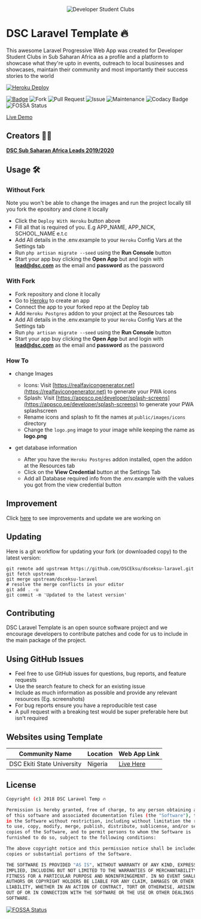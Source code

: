 <p align="center">
<img alt="Developer Student Clubs" src="https://dsceksu.herokuapp.com/images/dsc-logo.png">
</p>

# DSC Laravel Template 🔥

This awesome Laravel Progressive Web App was created for Developer Student Clubs in Sub Saharan Africa as a profile and a platform to showcase what they're upto in events, outreach to local businesses and showcases, maintain their community and most importantly their success stories to the world

[![Heroku Deploy](https://www.herokucdn.com/deploy/button.svg)](https://heroku.com/deploy?template=https://github.com/DSCEksu/dsceksu-laravel)

[![Badge](https://img.shields.io/badge/Built%20by-DSC%20Sub%20Saharan%20Africa%2019/20-brightgreen.svg)](https://github.com/orgs/DSCEksu/teams/dsc-laravel-template)
![Fork](https://img.shields.io/github/forks/DSCEksu/dsceksu-laravel.svg?style=social)
![Pull Request](https://img.shields.io/github/issues-pr/DSCEksu/dsceksu-laravel.svg)
![Issue](https://img.shields.io/github/issues/DSCEksu/dsceksu-laravel.svg)
![Maintenance](https://img.shields.io/maintenance/yes/2019.svg)
![Codacy Badge](https://api.codacy.com/project/badge/Grade/b07fd6723d9742d4b6990bbbd688ef85)
![FOSSA Status](https://app.fossa.com/api/projects/git%2Bgithub.com%2FDSCEksu%2Fdsceksu-laravel.svg?type=small)

[Live Demo](https://dsceksu.herokuapp.com)

## Creators 👨‍💻

**[DSC Sub Saharan Africa Leads 2019/2020](https://github.com/orgs/DSCEksu/teams/dsc-laravel-template)**

## Usage 🛠

### Without Fork

Note you won't be able to change the images and run the project locally till you fork the epository and clone it locally

- Click the ``Deploy With Heroku`` button above
- Fill all that is required of you. E.g APP_NAME, APP_NICK, SCHOOL_NAME e.t.c
- Add All details in the .env.example to your ``Heroku`` Config Vars at the Settings tab
- Run ``php artisan migrate --seed`` using the **Run Console** button
- Start your app buy clicking the **Open App** but and login with **lead@dsc.com** as the email and **password** as the password

### With Fork

- Fork repository and clone it locally
- Go to [Heroku](https://heroku.com) to create an app
- Connect the app to your forked repo at the Deploy tab
- Add ``Heroku Postgres`` addon to your project at the Resources tab
- Add All details in the .env.example to your ``Heroku`` Config Vars at the Settings tab
- Run ``php artisan migrate --seed`` using the **Run Console** button
- Start your app buy clicking the **Open App** but and login with **lead@dsc.com** as the email and **password** as the password

### How To

- change Images
  - Icons: Visit [https://realfavicongenerator.net](https://realfavicongenerator.net) to generate your PWA icons
  - Splash: Visit [https://appsco.pe/developer/splash-screens](https://appsco.pe/developer/splash-screens) to generate your PWA splashscreen
  - Rename icons and splash to fit the names at ``public/images/icons`` directory
  - Change the ``logo.png`` image to your image while keeping the name as **logo.png**

- get database information
  - After you have the ``Heroku Postgres`` addon installed, open the addon at the Resources tab
  - Click on the **View Credential** button at the Settings Tab
  - Add all Database required info from the .env.example with the values you got from the view credential button

## Improvement

Click [here](https://github.com/orgs/DSCEksu/projects/1) to see improvements and update we are working on

## Updating

Here is a git workflow for updating your fork (or downloaded copy) to the latest version:

```git
git remote add upstream https://github.com/DSCEksu/dsceksu-laravel.git
git fetch upstream
git merge upstream/dsceksu-laravel
# resolve the merge conflicts in your editor
git add . -u
git commit -m 'Updated to the latest version'
```

## Contributing

DSC Laravel Template is an open source software project and we encourage developers to contribute patches and code for us to include in the main package of the project.

## Using GitHub Issues

- Feel free to use GitHub issues for questions, bug reports, and feature requests
- Use the search feature to check for an existing issue
- Include as much information as possible and provide any relevant resources (Eg. screenshots)
- For bug reports ensure you have a reproducible test case
- A pull request with a breaking test would be super preferable here but isn't required

## Websites using Template

| Community Name | Location | Web App Link |
| --- | --- | --- |
| DSC Ekiti State University | Nigeria | [Live Here](https://dsceksu.herokuapp.com) |

## License

```bash
Copyright (c) 2018 DSC Laravel Temp 🔥

Permission is hereby granted, free of charge, to any person obtaining a copy
of this software and associated documentation files (the "Software"), to deal
in the Software without restriction, including without limitation the rights
to use, copy, modify, merge, publish, distribute, sublicense, and/or sell
copies of the Software, and to permit persons to whom the Software is
furnished to do so, subject to the following conditions:

The above copyright notice and this permission notice shall be included in all
copies or substantial portions of the Software.

THE SOFTWARE IS PROVIDED "AS IS", WITHOUT WARRANTY OF ANY KIND, EXPRESS OR
IMPLIED, INCLUDING BUT NOT LIMITED TO THE WARRANTIES OF MERCHANTABILITY,
FITNESS FOR A PARTICULAR PURPOSE AND NONINFRINGEMENT. IN NO EVENT SHALL THE
AUTHORS OR COPYRIGHT HOLDERS BE LIABLE FOR ANY CLAIM, DAMAGES OR OTHER
LIABILITY, WHETHER IN AN ACTION OF CONTRACT, TORT OR OTHERWISE, ARISING FROM,
OUT OF OR IN CONNECTION WITH THE SOFTWARE OR THE USE OR OTHER DEALINGS IN THE
SOFTWARE.
```

[![FOSSA Status](https://app.fossa.com/api/projects/git%2Bgithub.com%2FDSCEksu%2Fdsceksu-laravel.svg?type=large)](https://app.fossa.com/projects/git%2Bgithub.com%2FDSCEksu%2Fdsceksu-laravel?ref=badge_large)
